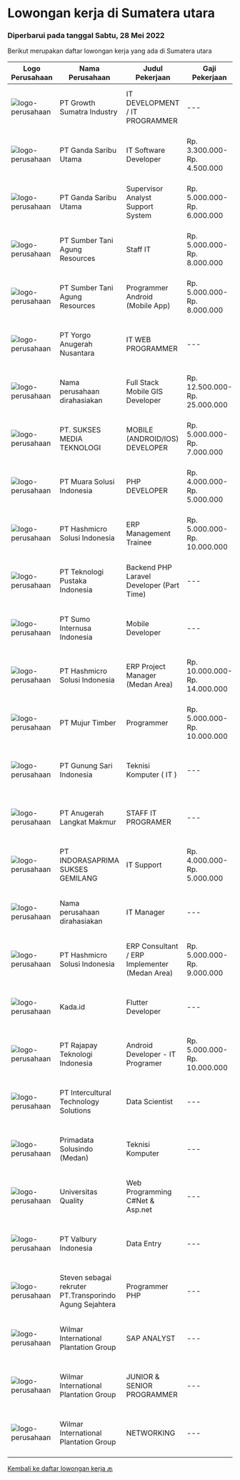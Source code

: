 
  # Lowongan kerja di Sumatera utara

  ### Diperbarui pada tanggal Sabtu, 28 Mei 2022

  Berikut merupakan daftar lowongan kerja yang ada di Sumatera utara

  |Logo Perusahaan | Nama Perusahaan | Judul Pekerjaan | Gaji Pekerjaan | Lokasi | Deskripsi | Tanggal diunggah | Pranala |
  | -------------- | --------------- | --------------- | --------- | --------- | -------------- | ------- | ----------- |
  |![logo-perusahaan](https://image-service-cdn.seek.com.au/b7dba2fa5042c0b4bde3a630440ffb8ef907b5d2/ee4dce1061f3f616224767ad58cb2fc751b8d2dc)|PT Growth Sumatra Industry|IT DEVELOPMENT / IT PROGRAMMER|---|Medan|Deskripsi Pekerjaan: Menguasai bahasa pemrograman C#, PHP(BACKEND),JS ,CSS, JQUERY (FRONTEND)  Menguasai MySql, SQL Server &amp; Query Database...|Kamis, 26 Mei 2022|https://www.jobstreet.co.id/id/job/it-development-it-programmer-3884233?token=0~71476524-61fd-46da-beb0-64da984fba57&sectionRank=1&jobId=jobstreet-id-job-3884233|
|![logo-perusahaan](https://image-service-cdn.seek.com.au/c36b5f2c9dec6213a0ed124b78045751d3bf3671/ee4dce1061f3f616224767ad58cb2fc751b8d2dc)|PT Ganda Saribu Utama|IT Software Developer|Rp. 3.300.000-Rp. 4.500.000|Binjai|Kualifikasi : Usia Minimal 22 tahun dan maksimal 35 tahun Pendidikan minimal S1 Computer Science (IT) Memiliki pengalaman di bidang yang sama minimal...|Selasa, 24 Mei 2022|https://www.jobstreet.co.id/id/job/it-software-developer-3873320?token=0~71476524-61fd-46da-beb0-64da984fba57&sectionRank=2&jobId=jobstreet-id-job-3873320|
|![logo-perusahaan](https://image-service-cdn.seek.com.au/c36b5f2c9dec6213a0ed124b78045751d3bf3671/ee4dce1061f3f616224767ad58cb2fc751b8d2dc)|PT Ganda Saribu Utama|Supervisor Analyst Support System|Rp. 5.000.000-Rp. 6.000.000|Binjai|Fungsi Utama : Membuat dan memastikan setiap laporan yang diaplikasikan di program ascend, WPS dan PPS sesuai dengan standar yang ditentukan...|Senin, 23 Mei 2022|https://www.jobstreet.co.id/id/job/supervisor-analyst-support-system-3883052?token=0~71476524-61fd-46da-beb0-64da984fba57&sectionRank=3&jobId=jobstreet-id-job-3883052|
|![logo-perusahaan](https://image-service-cdn.seek.com.au/c7554ac09aa4643efb07603db8f46f72729de91e/ee4dce1061f3f616224767ad58cb2fc751b8d2dc)|PT Sumber Tani Agung Resources|Staff IT|Rp. 5.000.000-Rp. 8.000.000|Medan|Tanggung Jawab: Membuat suatu aplikasi web based (berbasis .Net) sesuai kebutuhan user/Perusahaan yang handal, aman dan reliable; Melakukan perbaikan...|Senin, 23 Mei 2022|https://www.jobstreet.co.id/id/job/staff-it-3893210?token=0~71476524-61fd-46da-beb0-64da984fba57&sectionRank=4&jobId=jobstreet-id-job-3893210|
|![logo-perusahaan](https://image-service-cdn.seek.com.au/c7554ac09aa4643efb07603db8f46f72729de91e/ee4dce1061f3f616224767ad58cb2fc751b8d2dc)|PT Sumber Tani Agung Resources|Programmer Android (Mobile App)|Rp. 5.000.000-Rp. 8.000.000|Medan|Tanggung Jawab: Membuat suatu aplikasi mobile sesuai kebutuhan user/Perusahaan yang handal, aman dan reliable; Membuat integrasi API antara aplikasi...|Jumat, 27 Mei 2022|https://www.jobstreet.co.id/id/job/programmer-android-mobile-app-3897990?token=0~71476524-61fd-46da-beb0-64da984fba57&sectionRank=5&jobId=jobstreet-id-job-3897990|
|![logo-perusahaan](https://i.ibb.co/sqvTCh9/112815900-stock-vector-no-image-available-icon-flat-vector.webp)|PT Yorgo Anugerah Nusantara|IT WEB PROGRAMMER|---|Medan|Deskripsi pekerjaan: Menerima, memprioritaskan dan menyelesaikan permintaan bantuan IT untuk staf dan klien. Instalasi, pemeliharaan dan memberikan...|Sabtu, 21 Mei 2022|https://www.jobstreet.co.id/id/job/it-web-programmer-3881033?token=0~71476524-61fd-46da-beb0-64da984fba57&sectionRank=6&jobId=jobstreet-id-job-3881033|
|![logo-perusahaan](https://i.ibb.co/sqvTCh9/112815900-stock-vector-no-image-available-icon-flat-vector.webp)|Nama perusahaan dirahasiakan|Full Stack Mobile GIS Developer|Rp. 12.500.000-Rp. 25.000.000|Sumatera Utara|Full Stack Web or Mobile GIS Developer Understand ArcGIS Enterprise setup and configuration Expert level experience in one of these programming...|Kamis, 26 Mei 2022|https://www.jobstreet.co.id/id/job/full-stack-mobile-gis-developer-3897556?token=0~71476524-61fd-46da-beb0-64da984fba57&sectionRank=7&jobId=jobstreet-id-job-3897556|
|![logo-perusahaan](https://image-service-cdn.seek.com.au/d0913bb267b212b9f9e335a392c593898896a9e0/ee4dce1061f3f616224767ad58cb2fc751b8d2dc)|PT. SUKSES MEDIA TEKNOLOGI|MOBILE (ANDROID/IOS) DEVELOPER|Rp. 5.000.000-Rp. 7.000.000|Medan|Job Descriptions: Responsible to designing, analyzing, and developing application system in (one of) Android / iOS environment to support our clients...|Kamis, 26 Mei 2022|https://www.jobstreet.co.id/id/job/mobile-android-ios-developer-3878345?token=0~71476524-61fd-46da-beb0-64da984fba57&sectionRank=8&jobId=jobstreet-id-job-3878345|
|![logo-perusahaan](https://image-service-cdn.seek.com.au/694d981fc9cfa25827d0f9e102d93d9f040982ac/ee4dce1061f3f616224767ad58cb2fc751b8d2dc)|PT Muara Solusi Indonesia|PHP DEVELOPER|Rp. 4.000.000-Rp. 5.000.000|Medan|Deskripsi Pekerjaan: Membuat modul PHP yang efisien, mudah dalam pengujiannya serta dapat digunakan secara berulang Menganalisis, meninjau, dan...|Minggu, 22 Mei 2022|https://www.jobstreet.co.id/id/job/php-developer-3882745?token=0~71476524-61fd-46da-beb0-64da984fba57&sectionRank=9&jobId=jobstreet-id-job-3882745|
|![logo-perusahaan](https://image-service-cdn.seek.com.au/f6d60ad46f70dbd67cd5ea70ad66341689963cbd/ee4dce1061f3f616224767ad58cb2fc751b8d2dc)|PT Hashmicro Solusi Indonesia|ERP Management Trainee|Rp. 5.000.000-Rp. 10.000.000|Jakarta Raya|Have a knowledge about ERP SoftwareResponsibilities: Receive classroom instruction in subjects related (ERP Software) to their rotational experience....|Jumat, 20 Mei 2022|https://www.jobstreet.co.id/id/job/erp-management-trainee-3890721?token=0~71476524-61fd-46da-beb0-64da984fba57&sectionRank=10&jobId=jobstreet-id-job-3890721|
|![logo-perusahaan](https://image-service-cdn.seek.com.au/7c0ff779eec3199b72bdf9f36f204822a48330fe/ee4dce1061f3f616224767ad58cb2fc751b8d2dc)|PT Teknologi Pustaka Indonesia|Backend PHP Laravel Developer (Part Time)|---|Medan|Deskripsi Pekerjaan : Mengembangkan Website (PHP, Laravel) Berpengalaman dalam membuat atau mengintegrasikan API Berpengalaman dalam menggunakan...|Selasa, 24 Mei 2022|https://www.jobstreet.co.id/id/job/backend-php-laravel-developer-part-time-3894562?token=0~71476524-61fd-46da-beb0-64da984fba57&sectionRank=11&jobId=jobstreet-id-job-3894562|
|![logo-perusahaan](https://image-service-cdn.seek.com.au/19bfdb6f09ec43a4a8c70599132060c2a4191ce2/ee4dce1061f3f616224767ad58cb2fc751b8d2dc)|PT Sumo Internusa Indonesia|Mobile Developer|---|Medan|DESKRIPSI PEKERJAAN: Berkontribusi dan berkolaborasi dengan anggota tim lainnya dalam seluruh fase siklus pengembangan Software atau Aplikasi. Membuat...|Sabtu, 21 Mei 2022|https://www.jobstreet.co.id/id/job/mobile-developer-3891182?token=0~71476524-61fd-46da-beb0-64da984fba57&sectionRank=12&jobId=jobstreet-id-job-3891182|
|![logo-perusahaan](https://image-service-cdn.seek.com.au/f6d60ad46f70dbd67cd5ea70ad66341689963cbd/ee4dce1061f3f616224767ad58cb2fc751b8d2dc)|PT Hashmicro Solusi Indonesia|ERP Project Manager (Medan Area)|Rp. 10.000.000-Rp. 14.000.000|Medan|Please fill this link to start our recruitment...|Jumat, 20 Mei 2022|https://www.jobstreet.co.id/id/job/erp-project-manager-medan-area-3890628?token=0~71476524-61fd-46da-beb0-64da984fba57&sectionRank=13&jobId=jobstreet-id-job-3890628|
|![logo-perusahaan](https://image-service-cdn.seek.com.au/e0661d31e4104719e06e09ee484fdcbaf220f527/ee4dce1061f3f616224767ad58cb2fc751b8d2dc)|PT Mujur Timber|Programmer|Rp. 5.000.000-Rp. 10.000.000|Sibolga|Deskripsi Pekerjaan Interpret data, analyze results using statistical techniques and provide ongoing reports Develop and implement databases, data...|Minggu, 15 Mei 2022|https://www.jobstreet.co.id/id/job/programmer-3872542?token=0~71476524-61fd-46da-beb0-64da984fba57&sectionRank=14&jobId=jobstreet-id-job-3872542|
|![logo-perusahaan](https://image-service-cdn.seek.com.au/1c989996db39d74f3c2768a62fc48a2a7c835794/ee4dce1061f3f616224767ad58cb2fc751b8d2dc)|PT Gunung Sari Indonesia|Teknisi Komputer ( IT )|---|Medan|Setidaknya memiliki 2 tahun pengalaman dalam bidang yang sesuai untuk posisi ini Kemampuan yang harus dimiliki: Berpengalaman dibidang ilmu komputer...|Jumat, 13 Mei 2022|https://www.jobstreet.co.id/id/job/teknisi-komputer-it-3881746?token=0~71476524-61fd-46da-beb0-64da984fba57&sectionRank=15&jobId=jobstreet-id-job-3881746|
|![logo-perusahaan](https://image-service-cdn.seek.com.au/5b553046502f6138f03580827479c012ac578439/ee4dce1061f3f616224767ad58cb2fc751b8d2dc)|PT Anugerah Langkat Makmur|STAFF IT PROGRAMER|---|Medan|Menguasai Android Programing Menguasai Jaringan (Mikrotik, Cisco, dll) Menguasai Instalasi Komputer / Server baik fisik maupun virtual Menguasai web...|Kamis, 12 Mei 2022|https://www.jobstreet.co.id/id/job/staff-it-programer-3880276?token=0~71476524-61fd-46da-beb0-64da984fba57&sectionRank=16&jobId=jobstreet-id-job-3880276|
|![logo-perusahaan](https://image-service-cdn.seek.com.au/4c78539682507361cb3d5fdfcfba81a34cff44c8/ee4dce1061f3f616224767ad58cb2fc751b8d2dc)|PT INDORASAPRIMA SUKSES GEMILANG|IT Support|Rp. 4.000.000-Rp. 5.000.000|Pematangsiantar|Persyaratan : Usia Max 35 Tahun Minimal S1 - Tehnik Komputer, Teknologi Informasi / Sederajat Menguasai System Jaringan, System Operasi Komputer...|Senin, 09 Mei 2022|https://www.jobstreet.co.id/id/job/it-support-3874494?token=0~71476524-61fd-46da-beb0-64da984fba57&sectionRank=17&jobId=jobstreet-id-job-3874494|
|![logo-perusahaan](https://i.ibb.co/sqvTCh9/112815900-stock-vector-no-image-available-icon-flat-vector.webp)|Nama perusahaan dirahasiakan|IT Manager|---|Bali|Pendidikan minimal S1 segala jurusan Minimal memiliki 1 tahun pengalaman kerja di bidang yang sama Memiliki pengetahuan mengenai PHP dan bahasa...|Selasa, 03 Mei 2022|https://www.jobstreet.co.id/id/job/it-manager-3871361?token=0~71476524-61fd-46da-beb0-64da984fba57&sectionRank=18&jobId=jobstreet-id-job-3871361|
|![logo-perusahaan](https://image-service-cdn.seek.com.au/f6d60ad46f70dbd67cd5ea70ad66341689963cbd/ee4dce1061f3f616224767ad58cb2fc751b8d2dc)|PT Hashmicro Solusi Indonesia|ERP Consultant / ERP Implementer (Medan Area)|Rp. 5.000.000-Rp. 9.000.000|Medan|*Fill this form to start our recruitment...|Rabu, 11 Mei 2022|https://www.jobstreet.co.id/id/job/erp-consultant-erp-implementer-medan-area-3878035?token=0~71476524-61fd-46da-beb0-64da984fba57&sectionRank=19&jobId=jobstreet-id-job-3878035|
|![logo-perusahaan](https://image-service-cdn.seek.com.au/946682ab365bdaecdc32c4089740997284c30690/ee4dce1061f3f616224767ad58cb2fc751b8d2dc)|Kada.id|Flutter Developer|---|Medan|Requirements: Pendidikan D3/S1 Memiliki pengalaman dibidang yang sama diutamakan Menguasai SDK Flutter dan bahasa Dart Familiar dengan RESTful APIs...|Jumat, 13 Mei 2022|https://www.jobstreet.co.id/id/job/flutter-developer-3882183?token=0~71476524-61fd-46da-beb0-64da984fba57&sectionRank=20&jobId=jobstreet-id-job-3882183|
|![logo-perusahaan](https://image-service-cdn.seek.com.au/b23221b5719ad7e41a1050d8a25b6c92839206e6/ee4dce1061f3f616224767ad58cb2fc751b8d2dc)|PT Rajapay Teknologi Indonesia|Android Developer - IT Programer|Rp. 5.000.000-Rp. 10.000.000|Medan|Menguasai bahasa pemrograman C#, PHP(BACKEND),JS ,CSS, JQUERY (FRONTEND) . Menguasai MySql, SQL Server &amp; Query Database. Familiar dengan REST API....|Rabu, 04 Mei 2022|https://www.jobstreet.co.id/id/job/android-developer-it-programer-3871317?token=0~71476524-61fd-46da-beb0-64da984fba57&sectionRank=21&jobId=jobstreet-id-job-3871317|
|![logo-perusahaan](https://image-service-cdn.seek.com.au/55b2d39a4b1e1ac0d6f2b5f29472297dab075b7e/ee4dce1061f3f616224767ad58cb2fc751b8d2dc)|PT Intercultural Technology Solutions|Data Scientist|---|Medan|Sebagai Data Scientist, Anda akan bekerja dengan database data bahasa crowdsourced dari bahasa-bahasa Indonesia. Anda akan membantu mengembangkan...|Selasa, 03 Mei 2022|https://www.jobstreet.co.id/id/job/data-scientist-3871294?token=0~71476524-61fd-46da-beb0-64da984fba57&sectionRank=22&jobId=jobstreet-id-job-3871294|
|![logo-perusahaan](https://i.ibb.co/sqvTCh9/112815900-stock-vector-no-image-available-icon-flat-vector.webp)|Primadata Solusindo (Medan)|Teknisi Komputer|---|Medan|Kualifikasi : Pendidikan Minimal SMA/SMK Sederajat Usia 20 - 35 tahun Min SMK Teknik Jaringan Komputer Lebih disukai Pengalaman Teknisi Komputer...|Jumat, 29 April 2022|https://www.jobstreet.co.id/id/job/teknisi-komputer-3870729?token=0~71476524-61fd-46da-beb0-64da984fba57&sectionRank=23&jobId=jobstreet-id-job-3870729|
|![logo-perusahaan](https://image-service-cdn.seek.com.au/2a72471e14698e1f0735ec851e87fdc20d02ed11/ee4dce1061f3f616224767ad58cb2fc751b8d2dc)|Universitas Quality|Web Programming C#Net & Asp.net|---|Medan|Tanggung Jawab Pekerjaan : Melakukan pengembangan System IT Perusahaan berbasis web Keahlian : Memiliki Dasar yang baik dalam teknik pemrograman...|Sabtu, 30 April 2022|https://www.jobstreet.co.id/id/job/web-programming-c-net-asp.net-3871022?token=0~71476524-61fd-46da-beb0-64da984fba57&sectionRank=24&jobId=jobstreet-id-job-3871022|
|![logo-perusahaan](https://image-service-cdn.seek.com.au/c2ac3ec3562b20f9f5f85ba217c84703134fbc56/ee4dce1061f3f616224767ad58cb2fc751b8d2dc)|PT Valbury Indonesia|Data Entry|---|Sumatera Utara|Data entry adalah jenis pekerjaan klerikal atau bersifat administrasi yang membantu perusahaan memproses informasi dengan mengambil data dari...|Jumat, 27 Mei 2022|https://www.jobstreet.co.id/id/job/data-entry-1031638057?token=0~71476524-61fd-46da-beb0-64da984fba57&sectionRank=25&jobId=jobstreet-id-job-1031638057|
|![logo-perusahaan](https://i.ibb.co/sqvTCh9/112815900-stock-vector-no-image-available-icon-flat-vector.webp)|Steven sebagai rekruter PT.Transporindo Agung Sejahtera|Programmer PHP|---|Sumatera Utara|Requirement• Memahami bahasa pemograman PHP dan framework Laravel/CodeIgniter• Memahami cara kerja Web (http, web server, dan lain lain)• Memahami...|Jumat, 27 Mei 2022|https://www.jobstreet.co.id/id/job/programmer-php-1031700565?token=0~71476524-61fd-46da-beb0-64da984fba57&sectionRank=26&jobId=jobstreet-id-job-1031700565|
|![logo-perusahaan](https://image-service-cdn.seek.com.au/5683be4817b674e99653d054bb367590069452e8/ee4dce1061f3f616224767ad58cb2fc751b8d2dc)|Wilmar International Plantation Group|SAP ANALYST|---|Medan|To identify client needs and business process to be able to provide excellent solution and consultancy services. Responsible for transforming business...|Jumat, 27 Mei 2022|https://www.jobstreet.co.id/id/job/sap-analyst-1031613987?token=0~71476524-61fd-46da-beb0-64da984fba57&sectionRank=27&jobId=jobstreet-id-job-1031613987|
|![logo-perusahaan](https://image-service-cdn.seek.com.au/5683be4817b674e99653d054bb367590069452e8/ee4dce1061f3f616224767ad58cb2fc751b8d2dc)|Wilmar International Plantation Group|JUNIOR & SENIOR PROGRAMMER|---|Medan|Identify &amp; developed application base on predefined business requirements. Designs, custom develops, codes, and test complex programs. Responsible...|Kamis, 12 Mei 2022|https://www.jobstreet.co.id/id/job/junior-senior-programmer-1031613967?token=0~71476524-61fd-46da-beb0-64da984fba57&sectionRank=28&jobId=jobstreet-id-job-1031613967|
|![logo-perusahaan](https://image-service-cdn.seek.com.au/5683be4817b674e99653d054bb367590069452e8/ee4dce1061f3f616224767ad58cb2fc751b8d2dc)|Wilmar International Plantation Group|NETWORKING|---|Medan|Analyze system functions and failures to isolate and define problem areas. Monitor the reachability of all connections within the network adhering to...|Kamis, 12 Mei 2022|https://www.jobstreet.co.id/id/job/networking-1031614009?token=0~71476524-61fd-46da-beb0-64da984fba57&sectionRank=29&jobId=jobstreet-id-job-1031614009|


  [Kembali ke daftar lowongan kerja 🔙](../README.md#daftar-lowongan-kerja)
  